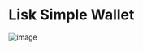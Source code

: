 # Lisk Simple Wallet
![image](https://user-images.githubusercontent.com/44485074/135372868-b7d8d8f2-e5f7-4940-a090-f1d800de099f.png)
